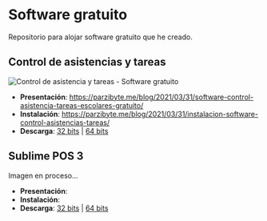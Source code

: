 # Software gratuito
Repositorio para alojar software gratuito que he creado.
## Control de asistencias y tareas
![Control de asistencia y tareas - Software gratuito](https://parzibyte.me/blog/wp-content/uploads/2021/03/Reporte-de-asistencia-Mostrar-porcentaje-de-asistencia-y-derecho-a-evaluacion-en-software-gratuito.png)

 - **Presentación**: https://parzibyte.me/blog/2021/03/31/software-control-asistencia-tareas-escolares-gratuito/
 - **Instalación**: https://parzibyte.me/blog/2021/03/31/instalacion-software-control-asistencias-tareas/
 - **Descarga**: [32 bits](https://github.com/parzibyte/software-gratuito/raw/main/control-asistencias-tareas/control_asistencias_tareas_32bits.zip) | [64 bits](https://github.com/parzibyte/software-gratuito/raw/main/control-asistencias-tareas/control_asistencias_tareas_64bits.zip)

## Sublime POS 3
Imagen en proceso...

 - **Presentación**: 
 - **Instalación**: 
 - **Descarga**: [32 bits](https://github.com/parzibyte/software-gratuito/raw/main/sublime-pos-3/sublime-pos-3_32_bits.zip) | [64 bits](https://github.com/parzibyte/software-gratuito/raw/main/sublime-pos-3/sublime-pos-3_64_bits.rar)

